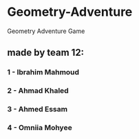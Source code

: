# Geometry-Adventure
Geometry Adventure Game

## made by team 12:
### 1 - Ibrahim Mahmoud
### 2 - Ahmad Khaled
### 3 - Ahmed Essam
### 4 - Omniia Mohyee
